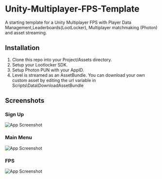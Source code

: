 # Unity-Multiplayer-FPS-Template

A starting template for a Unity Multiplayer FPS with Player Data Management,Leaderboards(LootLocker), Multiplayer matchmaking (Photon) and asset streaming.


## Installation

1. Clone this repo into your Project/Assets directory. 
2. Setup your Lootlocker SDK.
3. Setup Photon PUN with your AppID.
4. Level is streamed as an AssetBundle. You can download your own custom asset by editing the url variable in Scripts\Data\DownloadAssetBundle 


## Screenshots

### Sign Up
![App Screenshot](https://drive.google.com/u/0/uc?id=1U8f7RFYMjZrwocQp-CQGMQ8vbjabh7Pk&export=download)

### Main Menu
![App Screenshot](https://drive.google.com/u/0/uc?id=1okBOESGtzKZxPbZsG4FlwNFZaS5hjVA1&export=download3)

### FPS
![App Screenshot](https://drive.google.com/u/0/uc?id=1e2VJ7qmhXFKjT_VuUBWRfvxx3p7KXx2i&export=download)
